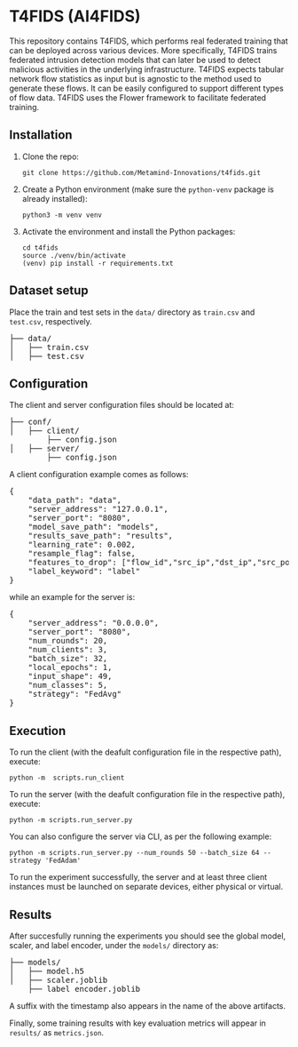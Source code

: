 # T4FIDS (AI4FIDS)
This repository contains T4FIDS, which performs real federated training that can be deployed across various devices. More specifically, T4FIDS trains federated intrusion detection models that can later be used to detect malicious activities in the underlying infrastructure. T4FIDS expects tabular network flow statistics as input but is agnostic to the method used to generate these flows. It can be easily configured to support different types of flow data. T4FIDS uses the Flower framework to facilitate federated training.

## Installation

1. Clone the repo:
    ```shell
    git clone https://github.com/Metamind-Innovations/t4fids.git
    ```

2. Create a Python environment (make sure the `python-venv` package is already installed):
    ```shell
    python3 -m venv venv
    ```

3. Activate the environment and install the Python packages:
    ```shell
    cd t4fids
    source ./venv/bin/activate
    (venv) pip install -r requirements.txt
    ```

## Dataset setup

Place the train and test sets in the ```data/``` directory as ```train.csv``` and ```test.csv```, respectively.
<pre>
├── data/
│   ├── train.csv
│   ├── test.csv
</pre> 

## Configuration

The client and server configuration files should be located at:

<pre>
├── conf/
│   ├── client/
        ├── config.json
│   ├── server/
        ├── config.json
</pre> 

A client configuration example comes as follows:

<pre>
{
    "data_path": "data",
    "server_address": "127.0.0.1",
    "server_port": "8080",
    "model_save_path": "models",
    "results_save_path": "results",
    "learning_rate": 0.002,
    "resample_flag": false,
    "features_to_drop": ["flow_id","src_ip","dst_ip","src_port", "dst_port"],
    "label_keyword": "label"
}
</pre> 

while an example for the server is:

<pre>
{
    "server_address": "0.0.0.0",
    "server_port": "8080",
    "num_rounds": 20,
    "num_clients": 3,
    "batch_size": 32,
    "local_epochs": 1,
    "input_shape": 49,
    "num_classes": 5,
    "strategy": "FedAvg"
}
</pre>

## Execution

To run the client (with the deafult configuration file in the respective path), execute:

```shell
python -m  scripts.run_client
```

To run the server (with the deafult configuration file in the respective path), execute:

```shell
python -m scripts.run_server.py
```

You can also configure the server via CLI, as per the following example:

```shell
python -m scripts.run_server.py --num_rounds 50 --batch_size 64 --strategy 'FedAdam'
```

To run the experiment successfully, the server and at least three client instances must be launched on separate devices, either physical or virtual.

## Results

After succesfully running the experiments you should see the global model, scaler, and label encoder, under the ```models/``` directory as:

<pre>
├── models/
│   ├── model.h5
│   ├── scaler.joblib
    ├── label_encoder.joblib
</pre> 

A suffix with the timestamp also appears in the name of the above artifacts. 

Finally, some training results with key evaluation metrics will appear in ```results/``` as ```metrics.json```.